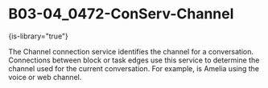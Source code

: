 # B03-04_0472-ConServ-Channel

{is-library="true"}

<snippet id="B03-04_0472-ConServ-Channel_snippet">



The Channel connection service identifies the channel for a conversation. Connections between block or task edges use this service to determine the channel used for the current conversation. For example, is Amelia using the voice or web channel.


</snippet>